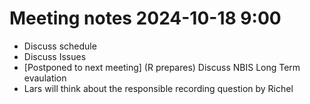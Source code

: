 # Meeting notes 2024-10-18 9:00

- Discuss schedule
- Discuss Issues
- [Postponed to next meeting] (R prepares) Discuss NBIS Long Term evaulation
- Lars will think about the responsible recording question by Richel


